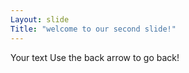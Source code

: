 ```yaml
---
Layout: slide
Title: "welcome to our second slide!"
---
```

Your text
Use the back arrow to go back!

